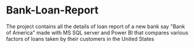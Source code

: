# Bank-Loan-Report
The project contains all the details of loan report of a new bank say "Bank of America" made with MS SQL server and  Power BI that compares various factors of loans taken by their customers in the United States 
